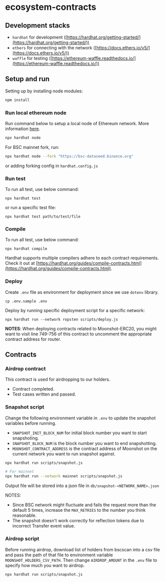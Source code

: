 # ecosystem-contracts
## Development stacks
* `hardhat` for development ([https://hardhat.org/getting-started/](https://hardhat.org/getting-started/))
* `ethers` for connecting with the network ([https://docs.ethers.io/v5/](https://docs.ethers.io/v5/))
* `waffle` for testing ([https://ethereum-waffle.readthedocs.io/](https://ethereum-waffle.readthedocs.io/))

## Setup and run
Setting up by installing node modules:
```bash
npm install
```

### Run local ethereum node
Run command below to setup a local node of Ethereum network. More information [here](https://hardhat.org/hardhat-network/).
```bash
npx hardhat node
```

For BSC mainnet fork, run:
```bash
npx hardhat node --fork "https://bsc-dataseed.binance.org"
```
or adding forking config in `hardhat.config.js`

### Run test
To run all test, use below command:
```
npx hardhat test
```
or run a specific test file:
```
npx hardhat test path/to/test/file
```

### Compile
To run all test, use below command:
```
npx hardhat compile
```
Hardhat supports multiple compilers adhere to each contract requirements. Check it out at [https://hardhat.org/guides/compile-contracts.html](https://hardhat.org/guides/compile-contracts.html).

### Deploy
Create `.env` file as environment for deployment since we use `dotenv` library.
```
cp .env.sample .env
```

Deploy by running specific deployment script for a specific network:
```
npx hardhat run --network ropsten scripts/deploy.js
```

**NOTES**: When deploying contracts related to Moonshot-ERC20, you might want to visit line 749-756 of this contract to uncomment the appropriate contract address for router.

## Contracts
### Airdrop contract
This contract is used for airdropping to our holders.
- Contract completed.
- Test cases written and passed.

### Snapshot script
Change the following environment variable in `.env` to update the snapshot variables before running.
- `SNAPSHOT_INIT_BLOCK_NUM` for initial block number you want to start snapshoting.
- `SNAPSHOT_BLOCK_NUM` is the block number you want to end snapshotting.
- `MOONSHOT_CONTRACT_ADDRESS` is the contract address of Moonshot on the current network you want to run snapshot against.
```bash
npx hardhat run scripts/snapshot.js

# For mainnet
npx hardhat run --network mainnet scripts/snapshot.js
```
Output file will be stored into a json file in `db/snapshot-<NETWORK_NAME>.json`

NOTES:
- Since BSC network might fluctuate and fails the request more than the default 5 times, increase the `MAX_RETRIES` to the number you think reasonable.
- The snapshot doesn't work correctly for reflection tokens due to incorrect Transfer event value.

### Airdrop script
Before running airdrop, download list of holders from bscscan into a csv file and pass the path of that file to environment variable `MOONSHOT_HOLDERS_CSV_PATH`.
Then change `AIRDROP_AMOUNT` in the `.env` file to specify how much you want to airdrop.
```bash
npx hardhat run scripts/snapshot.js
```
